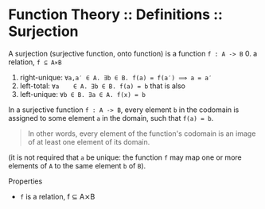 # Function Theory :: Definitions :: Surjection

A surjection (surjective function, onto function) is 
a function `f : A -> B`
0. a relation,   `f ⊆ A⨯B`
1. right-unique: `∀a,a′ ∈ A. ∃b ∈ B. f(a) = f(a′) ⟹ a = a′`
2. left-total:   `∀a    ∈ A. ∃b ∈ B. f(a) = b`
that is also
3. left-unique:  `∀b ∈ B. ∃a ∈ A. f(x) = b`


In a surjective function `f : A -> B`, 
every element `b` in the codomain 
is assigned to 
some element `a` in the domain, 
such that `f(a) = b`.

>In other words, every element of the function's codomain is an image of at least one element of its domain.

(it is not required that `a` be unique: the function `f` may map one or more elements of `A` to the same element `b` of `B`).

Properties
- `f` is a relation, f ⊆ A⨯B 
